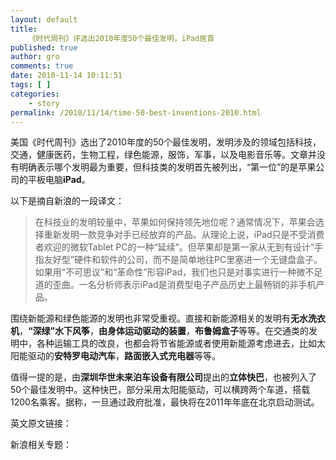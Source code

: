 ```yaml
---
layout: default
title: 
    《时代周刊》评选出2010年度50个最佳发明，iPad居首
published: true
author: gro
comments: true
date: 2010-11-14 10:11:51
tags: [ ]
categories:
    - story
permalink: /2010/11/14/time-50-best-inventions-2010.html
---
```

美国《时代周刊》选出了2010年度的50个最佳发明，发明涉及的领域包括科技，交通，健康医药，生物工程，绿色能源，服饰，军事，以及电影音乐等。文章并没有明确表示哪个发明最为重要，但科技类的发明首先被列出，“第一位”的是苹果公司的平板电脑**iPad**。

以下是摘自新浪的一段译文：

> 在科技业的发明较量中，苹果如何保持领先地位呢？通常情况下，苹果会选择重新发明一款竞争对手已经放弃的产品。从理论上说，iPad只是不受消费者欢迎的微软Tablet PC的一种“延续”。但苹果却是第一家从无到有设计“手指友好型”硬件和软件的公司，而不是简单地往PC里塞进一个无键盘盒子。如果用“不可思议”和“革命性”形容iPad，我们也只是对事实进行一种微不足道的歪曲。一名分析师表示iPad是消费型电子产品历史上最畅销的非手机产品。

围绕新能源和绿色能源的发明也非常受重视。直接和新能源相关的发明有**无水洗衣机**，**“深绿”水下风筝**，**由身体运动驱动的装置**，**布鲁姆盒子**等等。在交通类的发明中，各种运输工具的改良，也都会将节省能源或者使用新能源考虑进去，比如太阳能驱动的**安特罗电动汽车**，**路面嵌入式充电器**等等。

值得一提的是，由**深圳华世未来泊车设备有限公司**提出的**立体快巴**，也被列入了50个最佳发明中。这种快巴，部分采用太阳能驱动，可以横跨两个车道，搭载1200名乘客。据称，一旦通过政府批准，最快将在2011年年底在北京启动测试。


  
    
      
    
  
  
  
    
      
    
  
  
  
  
  
    
      
    
  
  
  
    
      
    
  
  
  
  
  
    
      
    
  
  
  
    
      
    
  
  
  
  
  
    
      
    
  
  
  
    
      
    
  
  
  
  
  
    
      
    
  
  
  
    
      
    
  
  
  
  
  
    
      
    
  
  
  
    
      
    
  
  
  
  
  
    
      
    
  
  
  
    
      
    
  
  
  
  
  
    
      
    
  
  
  
    
      
    
  
  
  
  
  
    
      
    
  
  
  
    
      
    
  
  
  
  
  
    
      
    
  
  
  
    
      
    
  
  
  
  
  
    
      
    
  
  
  
    
      
    
  
  
  
  
  
    
      
    
  
  
  
    
      
    
  
  
  
  
  
    
      
    
  
  
  


英文原文链接：

新浪相关专题：